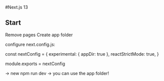 #Next.js 13

## Start

Remove pages
Create app folder

configure next.config.js: 

const nextConfig = {
  experimental: {
    appDir: true
  },
  reactStrictMode: true,
}

module.exports = nextConfig

-> new npm run dev -> you can use the app folder!

